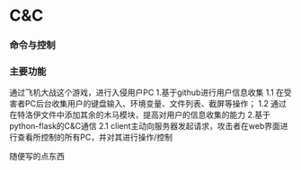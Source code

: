 # C&C

### 命令与控制

### 主要功能
通过飞机大战这个游戏，进行入侵用户PC
1.基于github进行用户信息收集
  1.1 在受害者PC后台收集用户的键盘输入、环境变量、文件列表、截屏等操作；
  1.2 通过在特洛伊文件中添加其余的木马模块，提高对用户的信息收集的能力
2.基于python-flask的C&C通信
  2.1 client主动向服务器发起请求，攻击者在web界面进行查看所控制的所有PC，并对其进行操作/控制
  
  
  
  
  
  
  
  
  
  
  
  
  
  
  
  
  
  
   
  随便写的点东西
